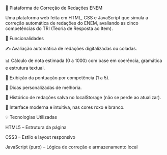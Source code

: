 🧠 Plataforma de Correção de Redações ENEM

Uma plataforma web feita em HTML, CSS e JavaScript que simula a correção automática de redações do ENEM, avaliando as cinco competências do TRI (Teoria de Resposta ao Item).

🚀 Funcionalidades

✍️ Avaliação automática de redações digitalizadas ou coladas.

📊 Cálculo de nota estimada (0 a 1000) com base em coerência, gramática e estrutura textual.

🧩 Exibição da pontuação por competência (1 a 5).

💬 Dicas personalizadas de melhoria.

💾 Histórico de redações salva no localStorage (não se perde ao atualizar).

🎨 Interface moderna e intuitiva, nas cores roxo e branco.

💡 Tecnologias Utilizadas

HTML5 – Estrutura da página

CSS3 – Estilo e layout responsivo

JavaScript (puro) – Lógica de correção e armazenamento local
